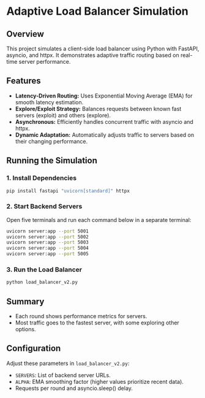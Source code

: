 # Adaptive Load Balancer Simulation

## Overview
This project simulates a client-side load balancer using Python with FastAPI, asyncio, and httpx. It demonstrates adaptive traffic routing based on real-time server performance.

## Features
- **Latency-Driven Routing:** Uses Exponential Moving Average (EMA) for smooth latency estimation.
- **Explore/Exploit Strategy:** Balances requests between known fast servers (exploit) and others (explore).
- **Asynchronous:** Efficiently handles concurrent traffic with asyncio and httpx.
- **Dynamic Adaptation:** Automatically adjusts traffic to servers based on their changing performance.

## Running the Simulation

### 1. Install Dependencies
```sh
pip install fastapi "uvicorn[standard]" httpx
```

### 2. Start Backend Servers
Open five terminals and run each command below in a separate terminal:
```sh
uvicorn server:app --port 5001
uvicorn server:app --port 5002
uvicorn server:app --port 5003
uvicorn server:app --port 5004
uvicorn server:app --port 5005
```

### 3. Run the Load Balancer
```sh
python load_balancer_v2.py
```

## Summary
- Each round shows performance metrics for servers.
- Most traffic goes to the fastest server, with some exploring other options.

## Configuration
Adjust these parameters in `load_balancer_v2.py`:
- `SERVERS`: List of backend server URLs.
- `ALPHA`: EMA smoothing factor (higher values prioritize recent data).
- Requests per round and asyncio.sleep() delay.